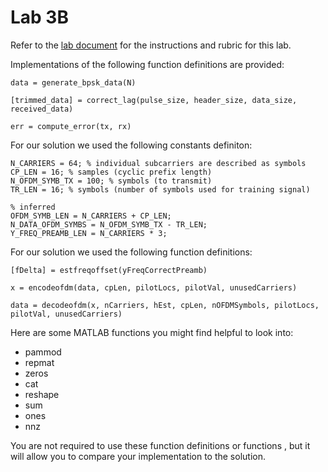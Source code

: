 # Lab 3B
Refer to the [lab document](https://github.com/whitneylohmeyer/PWC_templates/tree/main/Lab-3/3b/Reports) for the instructions and rubric for this lab.

Implementations of the following function definitions are provided:
```
data = generate_bpsk_data(N)

[trimmed_data] = correct_lag(pulse_size, header_size, data_size, received_data)

err = compute_error(tx, rx)
```

For our solution we used the following constants definiton:
```
N_CARRIERS = 64; % individual subcarriers are described as symbols
CP_LEN = 16; % samples (cyclic prefix length)
N_OFDM_SYMB_TX = 100; % symbols (to transmit)
TR_LEN = 16; % symbols (number of symbols used for training signal)

% inferred
OFDM_SYMB_LEN = N_CARRIERS + CP_LEN;
N_DATA_OFDM_SYMBS = N_OFDM_SYMB_TX - TR_LEN;
Y_FREQ_PREAMB_LEN = N_CARRIERS * 3;
```

For our solution we used the following function definitions:
```
[fDelta] = estfreqoffset(yFreqCorrectPreamb)

x = encodeofdm(data, cpLen, pilotLocs, pilotVal, unusedCarriers)

data = decodeofdm(x, nCarriers, hEst, cpLen, nOFDMSymbols, pilotLocs, pilotVal, unusedCarriers)
```

Here are some MATLAB functions you might find helpful to look into:
- pammod
- repmat
- zeros
- cat
- reshape
- sum
- ones
- nnz

You are not required to use these function definitions or functions , but it will allow you to compare your implementation to the solution.